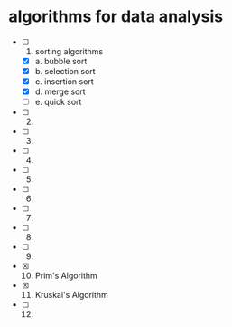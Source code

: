 # algorithms for data analysis

- [ ] 1. sorting algorithms
    - [x] a. bubble sort
    - [x] b. selection sort
    - [x] c. insertion sort
    - [x] d. merge sort
    - [ ] e. quick sort
- [ ] 2.
- [ ] 3.
- [ ] 4.
- [ ] 5.
- [ ] 6.
- [ ] 7.
- [ ] 8.
- [ ] 9.
- [x] 10. Prim's Algorithm
- [x] 11. Kruskal's Algorithm
- [ ] 12.

